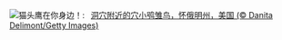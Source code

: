 ![](https://www.bing.com/th?id=OHR.OwlSiblings_ZH-CN9441687518_UHD.jpg&w=1000)猫头鹰在你身边！:&nbsp;&ensp;[洞穴附近的穴小鸮雏鸟，怀俄明州，美国 (© Danita Delimont/Getty Images)](https://www.bing.com/th?id=OHR.OwlSiblings_ZH-CN9441687518_UHD.jpg)
<br><br/>
